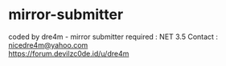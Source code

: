 # mirror-submitter
coded by dre4m - mirror submitter
required : NET 3.5
Contact :<br>
nicedre4m@yahoo.com<br>
https://forum.devilzc0de.id/u/dre4m
